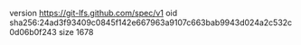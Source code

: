 version https://git-lfs.github.com/spec/v1
oid sha256:24ad3f93409c0845f142e667963a9107c663bab9943d024a2c532c0d06b0f243
size 1678
